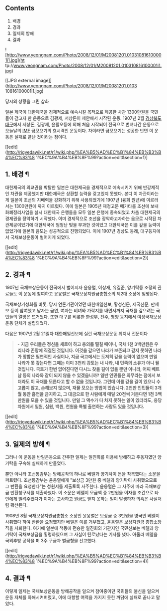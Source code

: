 ## Contents

    

1. 배경 
2. 경과 
3. 일제의 방해 
4. 결과 

![http://www.yeongnam.com/Photo/2008/12/01/M20081201.010310816100001i1.jpg](ht
tp://www.yeongnam.com/Photo/2008/12/01/M20081201.010310816100001i1.jpg)

[[JPG external image]](http://www.yeongnam.com/Photo/2008/12/01/M20081201.0103
10816100001i1.jpg)

  
당시의 상황을 그린 삽화

일본 제국이 대한제국을 경제적으로 예속시킬 목적으로 제공한 차관 1300만원을 국민들이 갚고자 한 운동으로 김광제, 서상돈이 제안해서 시작된
운동. 1907년 2월 [경상북도](%EA%B2%BD%EC%83%81%EB%B6%81%EB%8F%84.md)
[대구](%EB%8C%80%EA%B5%AC.md)에서 서상돈, 김광제, 윤필오등에 의해 처음 시작되어 전국으로 번져나간 운동으로
오늘날의 [IMF](IMF.md) 금모으기의 효시격인 운동이다. 차이라면 금모으기는 성공한 반면 이 운동은 실패로 끝난 것이라는
점이다.

[[edit](http://rigvedawiki.net/r1/wiki.php/%EA%B5%AD%EC%B1%84%EB%B3%B4%EC%83%8
1%EC%9A%B4%EB%8F%99?action=edit&section=1)]

## 1. 배경 ¶

대한제국의 외교권을 박탈한 일본은 대한제국을 경제적으로 예속시키기 위해 반강제적인 차관을 제공했지만 대한제국은 상환할 능력을 갖고있지
못했다. 본디 이 차관이라는게 일본이 조선의 지배력을 강화하기 위해 사용되었기에 1907년 (융희 원년)에 이르러서는 1300만원에 까지
이르렀다. 이에 일본은 1905년 재정고문 메가타를 조선에 보내 화폐정리사업을 실시 대한제국 은행들을 모두 일본 은행에 종속되었고 차츰
대한제국의 경제권을 장악하기 시작했다. 이미 경제적으로 조선을 장악하고자하는 음모로 시작된 차관제공이었기에 대한제국에 엄청난 빚을 부과한
것이었고 대한제국은 이를 갚을 능력이 없었기에 일본의 음모는 성공적으로 진행되었다. 이에 1907년 경상도 동래, 대구등지에서 국채보상운동이
벌어지게 되었다.

  

[[edit](http://rigvedawiki.net/r1/wiki.php/%EA%B5%AD%EC%B1%84%EB%B3%B4%EC%83%8
1%EC%9A%B4%EB%8F%99?action=edit&section=2)]

## 2. 경과 ¶

1907년 국채보상운동이 전국에서 벌어지자 윤웅렬, 이상재, 유길준, 양기탁등 조정의 관료들도 이 운동에 참여하고 윤웅렬은
국채보상지원금총합소의 제2대 소장에 임명된다.

  

국채보상기성회를 비롯, 당시 언론기관이었던 대한매일신보, 황성신문, 제국신문, 만세보 등이 참여했고 남자는 금연, 여자는 비녀와 가락지를
내면서까지 국채를 갚으려는 국민들의 열망은 뜨거웠다. 또한 대구를 비롯한 한성부, 진주, 평양 등지에서 여성국채보상운동 단체가 설립되었다.

  

다음은 1907년 2월 21일자 대한매일신보에 실린 국채보상운동 취지서 전문이다

  

> \- **지금 우리들은 정신을 새로이 하고 충의를 떨칠 때이니, 국채 1천 3백만원은 우리나라 존망에 직결된 것입니다. 이것을 갚으면
나라가 보존되고 갚지 못하면 나라가 망함은 필연적인 사실이나, 지금 국고에서는 도저히 갚을 능력이 없으며 만일 나라가 못 갚는다면 그때는
이미 3천리 강토는 내 나라, 내 민족의 소유가 아니 될 것입니다. 국토가 한번 없어진다면 다시느 찾을 길이 없을 뿐만 아니라, 어찌 베트남
등의 나라와 같이 되지 않을 수 있겠읍니까? 일반 인민들은 의무라는 점에서 보더라도 이 국채를 모른다고 할 수 없을 것입니다. 그런데 이를
갚을 길이 있으니 수고롭지 않고, 손해보지 않으며, 재물 모으는 방법이 있습니다. 2천만 인민들이 3개월 동안 흡연을 금지하고, 그 대금으로
한 사람에게 매달 20전씩 거둔다면 1천 3백만원을 모을 수 있을 것입니다. 만일 그 액수가 다 차지 못하는 일이 있더라도, 응당 차원에서
일원, 십원, 백원, 천원을 특별 출연하는 사람도 있을 것입니다.**

  

[[edit](http://rigvedawiki.net/r1/wiki.php/%EA%B5%AD%EC%B1%84%EB%B3%B4%EC%83%8
1%EC%9A%B4%EB%8F%99?action=edit&section=3)]

## 3. 일제의 방해 ¶

그러나 이 운동을 반일운동으로 간주한 일제는 일진회를 이용해 방해하고 주동자였던 양기탁을 구속해 실패하게 만들었다.

  

뿐만 아니라 조선통감부는 방해공작의 하나로 베델과 양기탁이 돈을 착복했다는 소문을 퍼트렸다. 조선통감부는 윤웅렬에게 "보상금 3만원 중
베델과 양기탁이 사취했으므로 그 반환을 요청한다"는 청원서를 제출토록 사주한다. 윤웅렬은 그 사주에 따라 국채보상금 반환청구서를 제출하였다.
이 소문은 베델이 모금액 중 2만원을 이자를 조건으로 타인에게 빌려주었다가 이자는 고사하고 원금도 받지 못하는 일이 발생하자 의혹은 사실처럼
확산된다.

  

1908년 8월 국채보상지원금총합소 소장인 윤웅렬은 보상금 중 3만원을 영국인 베델이 사취했다 하여 반환을 요청했지만 베델은 이를 거부했고,
윤웅렬은 보상지원금 총합소장직을 사퇴한다. 여기에 일본에 책동에 편승한 일진회의 기관지인 국민신보는 베델과 양기탁이 국채보상금을 횡령하였으며
그 사실이 탄로났다는 기사를 냈다. 아울러 베델을 국외추방 공작을 펴 3주 구금과 벌금형을 선고했다.

  

[[edit](http://rigvedawiki.net/r1/wiki.php/%EA%B5%AD%EC%B1%84%EB%B3%B4%EC%83%8
1%EC%9A%B4%EB%8F%99?action=edit&section=4)]

## 4. 결과 ¶

이렇게 일제는 국채보상운동을 방해공작을 일으켜 참여중이던 국민들의 불신을 일으켜 운동 자체를 와해시켜버렸고, 이에 대항할 여력을 가지지 못한
까닭에 실패로 끝나고 말았다.

